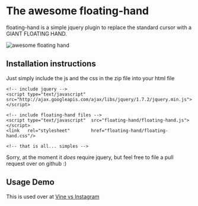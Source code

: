 # The awesome floating-hand

floating-hand is a simple jquery plugin to replace the standard cursor with a GIANT FLOATING HAND.

![awesome floating hand](http://media.tumblr.com/8442c3cd3804ac76b28cd1c69fa382bc/tumblr_inline_mqhmln0nh21qz4rgp.jpg)

## Installation instructions

Just simply include the js and the css in the zip file into your html file

    <!-- include jquery -->
    <script type="text/javascript"  src="http://ajax.googleapis.com/ajax/libs/jquery/1.7.2/jquery.min.js"></script>
    
    <!-- include floating-hand files -->
    <script type="text/javascript"  src="floating-hand/floating-hand.js"></script>
    <link   rel="stylesheet"        href="floating-hand/floating-hand.css"/>
    
    <!-- that is all... simples -->

Sorry, at the moment it *does* require jquery, but feel free to file a pull request over on github :)

## Usage Demo

This is used over at [Vine vs Instagram](http://vinevsinstagram.com)